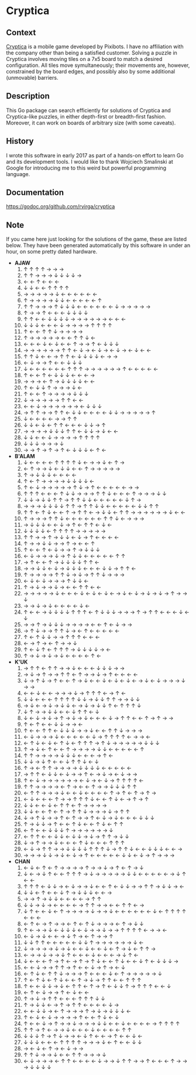 # Cryptica


## Context

[Cryptica](https://play.google.com/store/apps/details?id=pixibots.games.cryptica.com) is a mobile game developed by Pixibots. I have no affiliation with the company other than being a satisfied customer. Solving a puzzle in Cryptica involves moving tiles on a 7x5 board to match a desired configuration. All tiles move symultaneously; their movements are, however, constrained by the board edges, and possibly also by some additional (unmovable) barriers.

## Description

This Go package can search efficiently for solutions of Cryptica and Cryptica-like puzzles, in either depth-first or breadth-first fashion. Moreover, it can work on boards of arbitrary size (with some caveats).

## History

I wrote this software in early 2017 as part of a hands-on effort to learn Go and its development tools. I would like to thank Wojciech Smalinski at Google for introducing me to this weird but powerful programming language.

## Documentation

https://godoc.org/github.com/rvirga/cryptica

## Note

If you came here just looking for the solutions of the game, these are listed below. They have been generated
automatically by this software in under an hour, on some pretty dated hardware.

* **AJAW**
  1. ↑ ↑ ↑ ↑ → → →
  2. ↑ ↑ → → → ↓ ↓ ↓ ↓ →
  3. ← ← ↑ ← ← ←
  4. ↓ ↓ ← ← ↑ ↑ ↑ ↑
  5. → → → → → ↓ ← ← ← ← ← ←
  6. ↑ → → → → ↓ ↓ ← ← ← ← ← ↑
  7. ↑ ↑ → → → ↑ ↓ ↓ ↓ ← ← ← ← ← ← ↓ → → → → →
  8. ↑ → → ↑ ← ← ← ↓ ↓ ↓ ↓
  9. ↑ ↑ ← ← ↓ ↓ ↓ ↓ → → → → → → ← ← ←
  10. ↓ ↓ ↓ ← ← ← ↓ → → → → ↑ ↑ ↑ ↑
  11. ↑ ← ← ↑ ↑ ↓ → → → →
  12. ↑ → → → → → ← ← ↑ ↑ ↓ ←
  13. ← ← ← ↓ ← ↓ ← ← ↑ → → ↑ ← ↓ ↓ ↓
  14. → → → → → → ↑ ↑ ← ↓ → ← ↓ → ← ↓ → ← ↓ ← ←
  15. ↑ ↑ ↓ ← ← → ↑ ↑ ← ↓ ↓ ↓ ↓ ← → →
  16. ← ↓ → → ↑ ← ← ↓ ↓ ↓
  17. ↓ ← ← ← ← ← ← ↑ ↑ ↑ → → → → → → ↑ ← ← ← ← ←
  18. ↑ ← ← ↑ ← ↓ ↓ ↓ ← ← ← →
  19. → → → ← ↑ → ↓ ↓ ↓ ↓ ← ←
  20. ↑ ← ↓ ↓ ↑ → → → ↓ ←
  21. ↑ ← ← ↑ → → → → ↓ ↓ ↓
  22. ↓ → → → → → ↑ ↑ ← ←
  23. ← ← ↓ → → → → → → ← ↓ ↓ ↓
  24. → ↑ ↑ → → ↑ ↑ ← ↓ ↓ ← ← ← ← ↓ ↓ → → → → → ↑
  25. ↓ ← ← ← ← → → ↑ ↑
  26. ↓ ↓ ← ↓ ← ↑ ↑ ← ← ← ↓ ↓ → ↑
  27. → → → → ↓ ↓ ↓ ↑ ↑ ← ↓ ↓ → ↓ ← ←
  28. ↓ ↓ ← ← ↓ → → → → ↑ ↑ ↑ ↑
  29. ↓ ↓ ↓ → → → ↓
  30. → → ↑ → ↑ → ↑ ← ↓ ↓ ↓ ← ↑ ←
* **B'ALAM**
  1. ↓ ← ← ← ← ↑ ↑ ↑ ↑ ↓ ← → → ↓ ← ↑ →
  2. ← ↑ → → ↓ ← ↓ ↓ ← ← ↑ → → → → →
  3. ↑ → ↓ ↓ ↓ ← ← ← ←
  4. ↑ ← ↑ → → → → ↓ ↓ ↓ ↓ ←
  5. ↑ ← ↓ → → → → → ↑ ↓ → ↑ ← ← ← ← ← → →
  6. ↑ ↑ ↑ ← ← ← ↑ ↓ ↓ → → → ↑ ↑ ↓ ← ← ← ↑ → → → ↓ ↓
  7. ↓ ↓ → ↓ ↓ ↑ ↑ → ↑ ↑ ↓ ↓ ← ← ← ← ← ↓ ↑ →
  8. → → → ↓ ↓ ↓ ↓ ↑ ↑ → ↑ ↑ ↓ ↓ ← ← ← ← ← ↓ ↓ ↑ ↑
  9. ↑ ↑ ← ↑ ↓ ← ← ↑ → ↑ ↑ ← → ↓ ↓ ← ↑ ↑ → → → → → → ↓ ← ←
  10. ↑ → → → ↑ ↑ ↓ ← ← ← ← ← ← ↑ ↑ ↓ ← → → →
  11. → ↓ ↓ ↓ ← ← ↓ → ↑ ← ↑ ↑ ← ↓ ←
  12. ↓ ↓ ↓ ↓ ← ↑ ↑ ↑ ↑ → → → → →
  13. ↑ ↑ → → ↑ → ↓ ↓ ← ↓ → ↑ ← ← ← ←
  14. ↑ → → ↓ ↓ → → ↑ → ← ← ↑
  15. ↑ ← ← ↑ ← ↓ → → ↑ → ↓ ↓ ↓
  16. ← ↓ → → → ↓ → ↑ ↓ ↓ ← ← ← ← ← ↑ ↑
  17. → ↑ ← ← ↑ → ↓ ↓ ↓ ↓ ↑ ↑ ←
  18. → → ↓ ↓ ← ↓ → ↓ ↓ ↓ ← ← ← ↓ ↓ → ↑ ↑ ←
  19. ↑ → → → → ↑ ↑ ↓ → ↓ → ↑ ↑ ↓ → → →
  20. ← ↓ ← ↓ → → → ↑ ↓ ↓ ←
  21. ↑ → ↓ → → ↓ → ← ← ↑ ↑ ← ←
  22. → → → → → ↓ ← ← ← ↓ ← ↓ ← ↓ ← → ↓ ← ↓ → ↓ → ↓ → ↑ → → ↓
  23. → → ↓ → ↓ ← ← ← ← ↓ ←
  24. ↑ ← ← → ↓ ↓ ↓ ↓ ↑ ↑ ↑ ← ↑ ↓ ↓ ↓ → → → ↑ → ↑ ↑ ← ← ← ↓ ← ↓
  25. → → ↑ → ↓ ↓ ↓ → → → → ← ← ↑ ← ↓ → →
  26. → ↑ ↓ → → ↑ ↑ ↓ → ← ↑ ← ← ← ← ←
  27. ↑ ← ↑ ↓ ↓ → → ↑ ↑ ↑ ← ← ←
  28. ← → ↑ → ← ↑ → → ↓
  29. ↑ ← ↓ ↑ ← ↑ ↑ ↑ → ↓ ↓ ↓ ↓ → ←
  30. ↑ → ↓ → ↓ → ↓ ← ← ← ← ↑ ←
* **K'UK**
  1. → ↑ ↑ ← ↑ ↑ → → ↓ ← ← ← ↓ ↓ ↓ → →
  2. → ↓ → ↑ → → ↑ ↑ ← ↑ → → ↓ → ↑ ← ← ← ←
  3. ↓ → ↑ ↓ → ↑ ← ← ↑ → ↓ ← ← ↓ ← ↓ ← ↓ ← → ↓ ← ↓ → → → ↓ → →
  4. ← ← ↓ ← ← → → → ↓ → ↑ ↑ ↑ ← → ↑ ←
  5. ↓ ↓ ← ← ← ↑ ↑ ↑ ↑ ↓ ↓ → ↓ ↓ ↑ ↑ → → ↓ ↓
  6. → ↓ ← → ↓ → ↓ ↓ ← → ↓ → ↓ ↓ ↑ ← ↑ ↑ ↑ ↓
  7. ↓ ↑ → → ↓ ↓ ← ← ↓ ↑ ↑ ← ↓
  8. ↓ ← ↓ → ↓ → ↑ → ↓ → ↓ ← ← ← ↓ → ↑ ↑ ← ← ↑ → ↑ → →
  9. ↑ ← ↑ ← ← ↓ ↓ → → ←
  10. ↑ ← ← ↑ ↑ ← ↓ ↓ ↓ → → ↓ ← ← ↑ ↑ ↓ → → →
  11. ← ↓ → → → ↓ ← ← ← ← ← ↓ → ↑ ↑ ↑ ↑ ← → → ←
  12. ← ↑ ↓ ← ↓ ← ↑ ↓ ← ↑ ↑ ↑ → ↑ ↓ → → → → → ↓ ↓ ↓
  13. ↑ → ↓ ← ↑ ← ← ↑ → → → → ↓ ↓ ← ← ← ← ← ↑
  14. ↑ ↑ → → → → ↓ ↓ ↓ ← ← ← → ↑ ←
  15. ↓ ↓ → ↓ ↑ ← ← ↓ ↑ ↑ ↓ ← ↓
  16. ↑ → ← ↑ ↑ → → → → ↓ ↓ ↓ ↓ ← ← ← ← ←
  17. → ↑ ↑ ← ↓ ↓ ← ↓ → → ↑ ← → ↓ → ← ↓ → →
  18. ↑ ← ↓ → → → → → → ← ↓ → ← ↓ → ↑ ↑ ↑ ↑ ←
  19. ↑ ↑ → → → → ← ↑ → ← ← ↑ → → ↓ ↓ ↓ ↑ ↑
  20. ← ↑ ↑ → → → ↓ ← ← ↓ ← ← ← ← ↑ → ↑ ← ↑ → ↑ →
  21. ← ↓ ← ← ← ↑ → → ↑ ↑ ↑ ↓ ← ← ↑ ↓ ← → ↑ → ↑
  22. ↓ ↓ ← ← ↓ ← ↑ ↑ ← ↑ → → → →
  23. ↓ ↓ ← ← ↑ ← ↑ → ↑ ↑ ↓ → → → ↓ → ↑ ↑
  24. ↓ → ↑ ↓ → → ↑ ← ↑ → → ↑ ← ↓ → ↓ ← ← ← ↓ ↓ ↓
  25. ↑ → ↓ ↓ → ↑ ← ← ↑ ↓ ← ← ↑ ↓ ← ↑ ↑
  26. ← ↑ ← ← ↓ ↓ ↓ ↑ → → → → → → ↓
  27. ← ↑ ↑ ← ← ↓ ↓ ← ↓ ↓ → ↓ → ↑ ↑ → ↓ ↓
  28. ↓ → ↑ → → ↓ ← ← ← ↑ ↓ ← ← ← ↑ ↑ ↑
  29. ← ↓ → ↑ ↑ → → ↓ ↓ ↓ ↓ ↑ ↑ ↑ ↓ → ↑ ↑ ↓ ← ← ↓ ↓ ↓ ← ← →
  30. → → → ↓ ↓ → ↓ ← ↓ → ↑ ← ← ← ← ← ↓ ↓ ← ↓ → ↑ → → →
* **CHAN**
  1. ← ↓ ← ↑ ← ↑ → → → → ↑ → → ↓ → ↑ ← ↑ → ↓
  2. ↓ ← → ↓ ↑ ← ← ↑ ↑ ↑ → ↓ → → → → → ↓ ↓ ← ← ← ← ← → ↓ ↑ ← ←
  3. ↑ ↑ ↑ ← ↓ ↓ → ← ↓ → → ↓ ← ← ↑ ← ↓ ↓ → → ↑ ↑ → ↓ ↓ → ←
  4. ↓ ↓ ← ↑ ← ← ↓ ↑ → ↓ ↓ ↓ ← ← →
  5. → → ↑ → ↓ ↓ ← ← ← ← → ↑ ↑
  6. ↓ ↓ → ↓ → ← ← ← ← → ↑ ↑ → → ← ← ↑ ↑ ← →
  7. ↓ ↑ ← ← ↓ ← ↑ → → → → ↓ → → ↓ ← ← ← ← ← ← ↓ ← ↑ ↑ ↑ ↑ ← ← ←
  8. ← ↑ ← → ↑ → → ← ↑ ← ↑ ↓ → → → ← ↑ → ↓ ↓
  9. ↑ ← → → ↓ ← ↓ ↓ ↓ ← ↓ → → ↓ → → ↑ ↑ ↑ ↑ ← → → ←
  10. ← ↓ → ↓ ← ← → ↓ ↑ → ← ↑ → → ↑
  11. ↓ ↓ ↑ ↑ ← ← ← ← ← ↓ ↓ ↑ → → → → → → ↓ ←
  12. ↓ → → → → ↓ → ↓ ← ← ↓ ← ← ↓ ← ↑ → ↓ ← ↑ ↑ →
  13. ← → → ↓ → → ↓ ↑ ← ← ← ↓ ← ← ← → ↓ ↑ ←
  14. ↓ ← ← ← ↑ → ↑ ← → ↑ → ↑ ↓ ← ← ↑ ↓ ← ← ↓ ↑ ← ↓ ↓ ↓ →
  15. ← ← ↓ → → ↑ ↑ → ↑ ← ← ↓ → ↑ → ← ↓
  16. ← ↑ ↓ ← ↑ ↑ ↓ → → → ↑ ← ← ← ↓ ← ↑ → → → → → ↓
  17. ↑ ← ↑ ↓ ← ↑ ↓ ← ← ↑ → ↓ → ↑ ↑ ← ← ↑ ↑ ↑
  18. ↑ ← ← ↓ ↓ → ↓ ← ↑ ↑ ← ↑ → ↑ ← ↓ ↓ ↑ → ↑ ↑ ↑ ← ← ↓
  19. ← ↑ ← ↓ → → ↑ ← ↓ ← ←
  20. ↑ → ↓ → ↑ ↑ ← ← ← ↑ ↑ ↑ ↓ ↓
  21. ↑ → ↓ ↓ ← → ↑ → ↑ ↑ ← ← ← ← ↓ →
  22. ← ← ↓ ↓ → ← ↑ → → → ↑ → ↓ → ↓ ↓ ↓ ←
  23. ↑ ← ↓ ← ↓ → → → → ↑ ← ← ↑ ↓ ← ↓
  24. ↑ ← ← ↓ → ↑ → → ↓ → → → ↓ ↓ ← ← ↓ ← ← ← ← → ↑ ↑ ↑ ↑
  25. ↑ ↑ → ↑ ← → → ↓ ← ← ← ↓ ← ← ← ← ↑ ↑
  26. ↓ ↓ ↓ ↑ → ↑ ↓ → → ← ↓ ↑ ← ← → ↑ ← ← ↓ ←
  27. ↓ ↓ ↓ ← ← ← ↑ ↑ ↑ ↑ → → → ↓ ← ↑ ← ← ↓ ↓
  28. → ← ↓ ← ↑ → ← ↓ → →
  29. ↑ ↑ ↓ → → ↓ ← ← ↑ ↑ → → → ↓
  30. ← ↓ → → → ← ↑ ↑ ← ← ← ← ↓ → → ↓ ↑ ↑ → → ↑ ← ← ← ↑ → → → ↓ ↓ ↓ ↓
